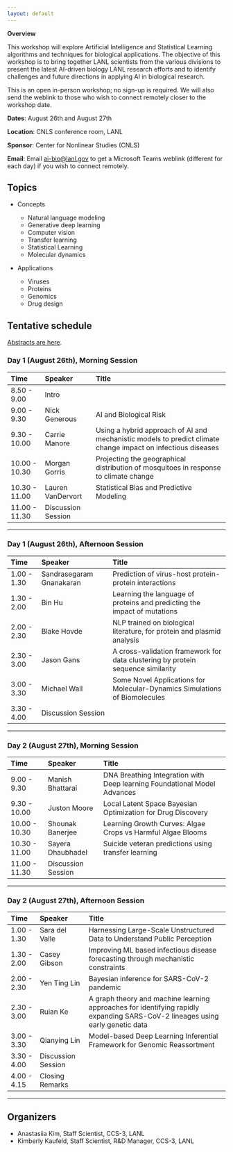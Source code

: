 ```yaml
---
layout: default
---
```


**Overview**

This workshop will explore Artificial Intelligence and Statistical Learning algorithms and techniques for biological applications. The objective of this workshop is to bring together LANL scientists from the various divisions to present the latest AI-driven biology LANL research efforts and to identify challenges and future directions in applying AI in biological research.

This is an open in-person workshop; no sign-up is required. We will also send the weblink to those who wish to connect remotely closer to the workshop date.



**Dates**: August 26th and August 27th

**Location**: CNLS conference room, LANL

**Sponsor**: Center for Nonlinear Studies (CNLS) 

**Email**: Email ai-bio@lanl.gov to get a Microsoft Teams weblink (different for each day) if you wish to connect remotely.

## Topics

- Concepts
    - Natural language modeling
    - Generative deep learning
    - Computer vision
    - Transfer learning
    - Statistical Learning
    - Molecular dynamics
      
-  Applications
    - Viruses
    - Proteins
    - Genomics
    - Drug design
   

## Tentative schedule

[Abstracts are here](./abstracts.html).

### Day 1 (August 26th), Morning Session

| Time           | Speaker            | Title                                            |
|:---------------|:-------------------|:-------------------------------------------------|
| 8.50 - 9.00    | Intro              |                                                                                                             |
| 9.00 - 9.30    | Nick Generous      | AI and Biological Risk                                                                                      |
| 9.30 - 10.00   | Carrie Manore      | Using a hybrid approach of AI and mechanistic models to predict climate change impact on infectious diseases|
| 10.00 - 10.30  | Morgan Gorris      | Projecting the geographical distribution of mosquitoes in response to climate change                                              |
| 10.30 - 11.00  | Lauren VanDervort  | Statistical Bias and Predictive Modeling             |
| 11.00 - 11.30  | Discussion Session |                                                  |

* * *

### Day 1 (August 26th), Afternoon Session

| Time           | Speaker                   | Title                                                                          |
|:---------------|:--------------------------|:-------------------------------------------------------------------------------|
| 1.00 - 1.30    | Sandrasegaram Gnanakaran  | Prediction of virus-host protein-protein interactions                          |
| 1.30 - 2.00    | Bin Hu                    | Learning the language of proteins and predicting the impact of mutations       |
| 2.00 - 2.30    | Blake Hovde               | NLP trained on biological literature, for protein and plasmid analysis         |
| 2.30 - 3.00    | Jason Gans                | A cross-validation framework for data clustering by protein sequence similarity|
| 3.00 - 3.30    | Michael Wall              | Some Novel Applications for Molecular-Dynamics Simulations of Biomolecules     |
| 3.30 - 4.00    | Discussion Session        |                                                                                |

* * *


### Day 2 (August 27th), Morning Session

| Time           | Speaker            | Title                                                                               |
|:---------------|:-------------------|:------------------------------------------------------------------------------------|
| 9.00 - 9.30    | Manish Bhattarai   | DNA Breathing Integration with Deep learning Foundational Model Advances            |
| 9.30 - 10.00   | Juston Moore       | Local Latent Space Bayesian Optimization for Drug Discovery                         |
| 10.00 - 10.30  | Shounak Banerjee   | Learning Growth Curves: Algae Crops vs Harmful Algae Blooms                                                                                 |
| 10.30 - 11.00  | Sayera Dhaubhadel  | Suicide veteran predictions using transfer learning                                 |
| 11.00 - 11.30  | Discussion Session |                                                                                     |

* * *


### Day 2 (August 27th), Afternoon Session

| Time           | Speaker            | Title                                                                                                  |
|:---------------|:-------------------|:-------------------------------------------------------------------------------------------------------|
| 1.00 - 1.30    | Sara del Valle     | Harnessing Large-Scale Unstructured Data to Understand Public Perception                               |
| 1.30 - 2.00    | Casey Gibson       | Improving ML based infectious disease forecasting through mechanistic constraints                      |
| 2.00 - 2.30    | Yen Ting Lin       | Bayesian inference for SARS-CoV-2 pandemic                                                                                    |
| 2.30 - 3.00    | Ruian Ke           | A  graph theory and machine learning approaches for identifying rapidly expanding SARS-CoV-2 lineages using early genetic data|
| 3.00 - 3.30    | Qianying Lin       | Model-based Deep Learning Inferential Framework for Genomic Reassortment                               |
| 3.30 - 4.00    | Discussion Session |                                                                                                        |
| 4.00 - 4.15    | Closing Remarks    |                                                                                                        |

* * *

## Organizers

*   Anastasiia Kim, Staff Scientist, CCS-3, LANL
*   Kimberly Kaufeld, Staff Scientist, R&D Manager, CCS-3, LANL

